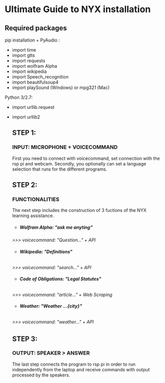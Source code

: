 <h1> Ultimate Guide to NYX installation </h1>

<h2>Required packages</h2>

pip installation + PyAudio :

- import time
- import gtts
- import requests
- import wolfram Alpha
- import wikipedia
- import Speech_recognition
- import beautifulsoup4
- import playSound (Windows) or mpg321 (Mac)

Python 3/2.7:
- import urllib.request
- import urllib2

   <h2>STEP 1:</h2> <h3> INPUT: MICROPHONE + VOICECOMMAND  </h3>
   <p> First you need to connect with voicecommand, set connection with the rsp pi and webcam.
    Secondly, you optionally can set a language selection that runs for the different programs.</p>

    <h2>STEP 2:</h2> <h3> FUNCTIONALITIES</h3>
    <p> The next step includes the construction of 3 fuctions of the NYX learning assistance.</p>
    
    - <h5> Wolfram Alpha: "ask me anyting" 
    <h6> >>> voicecommand: "Question..." + API
    
    - <h5> Wikipedia: "Definitions" 
    <h6> >>> voicecommand: "search..." + API
    
    - <h5> Code of Obligations: "Legal Statutes"
    <h6> >>> voicecommand: "article..." + Web Scraping
    
    - <h5> Weather: "Weather ...{city}"
    <h6> >>> voicecommand: "weather..." + API
    
    
   <h2>STEP 3:</h2> <h3> OUTPUT: SPEAKER > ANSWER  </h3>
   <P> The last step connects the program to rsp pi in order to run independently from the laptop and receive commands with output processed by the speakers. 
   
   
    
    
    
    
    
                
                